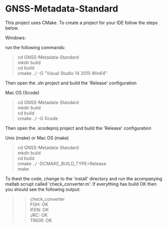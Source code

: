 # GNSS-Metadata-Standard


This project uses CMake. To create a project for your IDE follow the steps below.


Windows:

run the following commands:

> cd GNSS-Metadata-Standard   
> mkdir build   
> cd build   
> cmake ../ -G "Visual Studio 14 2015 Win64"   

Then open the .sln project and build the 'Release' configuration


Mac OS (Xcode)

> cd GNSS-Metadata-Standard   
> mkdir build   
> cd build   
> cmake ../ -G Xcode   


Then open the .xcodeproj project and build the 'Release' configuration

Unix (make) or Mac OS (make)

> cd GNSS-Metadata-Standard   
> mkdir build   
> cd build   
> cmake ../ -DCMAKE_BUILD_TYPE=Release   
> make   



To thest the code, change to the 'install' directory and run the acompanying matlab scrupt called 'check_converter.m'.
If everything has build OK then you should see the following output:

>>check_converter   
FGH:   OK   
IFEN:  OK   
JRC:   OK   
TRIGR: OK   
>>   


